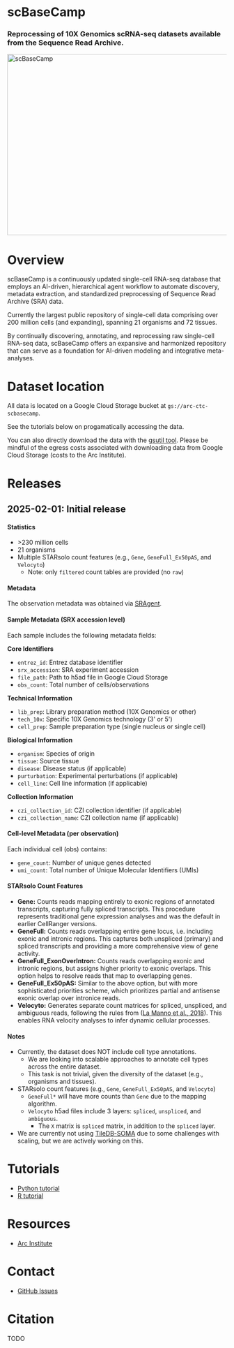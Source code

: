 scBaseCamp
==========

### Reprocessing of 10X Genomics scRNA-seq datasets available from the Sequence Read Archive.

<a href="https://arcinstitute.org/manuscripts//scBaseCamp">
  <img src="./img/scBaseCamp_banner.jpg" alt="scBaseCamp" width="780" height="415">
</a>


# Overview

scBaseCamp is a continuously updated single-cell RNA-seq database that employs an AI-driven, hierarchical agent workflow to automate discovery, metadata extraction, and standardized preprocessing of Sequence Read Archive (SRA) data.

Currently the largest public repository of single-cell data comprising over 200 million cells (and expanding), spanning 21 organisms and 72 tissues.

By continually discovering, annotating, and reprocessing raw single-cell RNA-seq data, scBaseCamp offers an expansive and harmonized repository that can serve as a foundation for AI-driven modeling and integrative meta-analyses.


# Dataset location

All data is located on a Google Cloud Storage bucket at `gs://arc-ctc-scbasecamp`.

See the tutorials below on progamatically accessing the data.

You can also directly download the data with the [gsutil tool](https://cloud.google.com/storage/docs/gsutil).
Please be mindful of the egress costs associated with downloading data from Google Cloud Storage (costs to the Arc Institute).


# Releases

## 2025-02-01: Initial release

#### Statistics

* \>230 million cells
* 21 organisms
* Multiple STARsolo count features (e.g., `Gene`, `GeneFull_Ex50pAS`, and `Velocyto`)
  * Note: only `filtered` count tables are provided (no `raw`)

#### Metadata

The observation metadata was obtained via [SRAgent](https://github.com/ArcInstitute/SRAgent).

#### Sample Metadata (SRX accession level)

Each sample includes the following metadata fields:

**Core Identifiers**
* `entrez_id`: Entrez database identifier
* `srx_accession`: SRA experiment accession
* `file_path`: Path to h5ad file in Google Cloud Storage
* `obs_count`: Total number of cells/observations

**Technical Information**
* `lib_prep`: Library preparation method (10X Genomics or other)
* `tech_10x`: Specific 10X Genomics technology (3' or 5')
* `cell_prep`: Sample preparation type (single nucleus or single cell)

**Biological Information**
* `organism`: Species of origin
* `tissue`: Source tissue
* `disease`: Disease status (if applicable)
* `purturbation`: Experimental perturbations (if applicable)
* `cell_line`: Cell line information (if applicable)

**Collection Information**
* `czi_collection_id`: CZI collection identifier (if applicable)
* `czi_collection_name`: CZI collection name (if applicable)

#### Cell-level Metadata (per observation)

Each individual cell (obs) contains:
* `gene_count`: Number of unique genes detected
* `umi_count`: Total number of Unique Molecular Identifiers (UMIs)

#### STARsolo Count Features

* **Gene:** Counts reads mapping entirely to exonic regions of annotated transcripts, capturing fully spliced
transcripts. This procedure represents traditional gene expression analyses and was the default in earlier
CellRanger versions.
* **GeneFull:** Counts reads overlapping entire gene locus, i.e. including exonic and intronic regions. This
captures both unspliced (primary) and spliced transcripts and providing a more comprehensive view of
gene activity.
* **GeneFull_ExonOverIntron:** Counts reads overlapping exonic and intronic regions, but assigns higher
priority to exonic overlaps. This option helps to resolve reads that map to overlapping genes.
* **GeneFull_Ex50pAS:** Similar to the above option, but with more sophisticated priorities scheme, which
prioritizes partial and antisense exonic overlap over intronice reads.
* **Velocyto:** Generates separate count matrices for spliced, unspliced, and ambiguous reads, following
the rules from ([La Manno et al., 2018](https://doi.org/10.1038/s41586-018-0414-6)). 
This enables RNA velocity analyses to infer dynamic cellular processes.

#### Notes

* Currently, the dataset does NOT include cell type annotations.
  * We are looking into scalable approaches to annotate cell types across the entire dataset.
  * This task is not trivial, given the diversity of the dataset (e.g., organisms and tissues).
* STARsolo count features (e.g., `Gene`, `GeneFull_Ex50pAS`, and `Velocyto`)
  * `GeneFull*` will have more counts than `Gene` due to the mapping algorithm.
  * `Velocyto` h5ad files include 3 layers: `spliced`, `unspliced`, and `ambiguous`.
     * The `X` matrix is `spliced` matrix, in addition to the `spliced` layer.
* We are currently not using [TileDB-SOMA](https://tiledbsoma.readthedocs.io/en/latest/index.html)
  due to some challenges with scaling, but we are actively working on this.



# Tutorials

* [Python tutorial](./tutorial-py.ipynb)
* [R tutorial](./tutorial-R.ipynb)


# Resources

* [Arc Institute](https://arcinstitute.org)


# Contact

* [GitHub Issues](https://github.com/ArcInstitute/arc-virtual-cell-atlas/issues)


# Citation

TODO